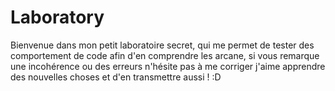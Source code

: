 # Laboratory
Bienvenue dans mon petit laboratoire secret, qui me permet de tester des comportement de code afin d'en comprendre les arcane, si vous remarque une incohérence ou des erreurs n'hésite pas à me corriger j'aime apprendre des nouvelles choses et d'en transmettre aussi ! :D
